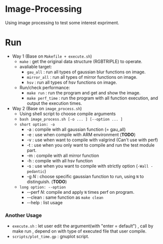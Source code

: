 # Image-Processing
Using image processing to test some interest expriment.

# Run
- Way 1 (Base on `Makefile + execute.sh`)
  - `make` : get the original data structure (RGBTRIPLE) to operate.
  - avaliable target:
     - `gau_all` : run all types of gaussian blur functions on image.
     - `mirror_all` : run all types of mirror functions on image.
     - `hsv` : run all types of hsv functions on image.
  - Run/check performance:
     - `make run` : run the program and get and show the image.
     - `make perf_time` : run the program with all function execution, and output the execution times.
- Way 2 (Base on `image_process.sh`)
  - Using shell script to choose compile arguments
  - `bash image_process.sh [-o ... ] [--option ... ]`
  - `short option: -o`
    - -a : compile with all gaussian function (= gau_all)
    - -e : use when compile with ARM environment (**TODO**)
    - -v : use when want to compile with valgrind (Can't use with perf)
    - -t : use when you only want to compile and run the test module part.
    - -m : compile with all mirror function
    - -h : compile with all hsv function
    - -s : use when you want to compile with strictly option (`-Wall -pedantic`)
    - -g *N* : choose specific gaussian function to run, using `N` to distinguish. (**TODO**)
  - `long option: --option`
    - --perf *N*: compile and apply `N` times perf on program.
    - --clean : same function as `make clean`
    - --help : list usage

### Another Usage
- `execute.sh` : let user edit the argument(with "enter = default") , call by make run , depend on with type of executed file that user compile.
- `scripts/plot_time.gp` : gnuplot script.

